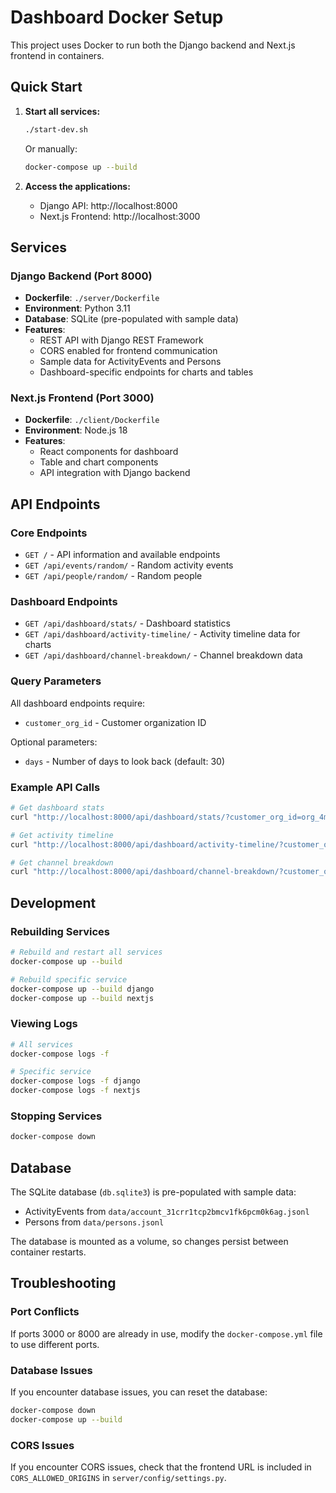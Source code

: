 # Dashboard Docker Setup

This project uses Docker to run both the Django backend and Next.js frontend in containers.

## Quick Start

1. **Start all services:**
   ```bash
   ./start-dev.sh
   ```
   Or manually:
   ```bash
   docker-compose up --build
   ```

2. **Access the applications:**
   - Django API: http://localhost:8000
   - Next.js Frontend: http://localhost:3000

## Services

### Django Backend (Port 8000)
- **Dockerfile**: `./server/Dockerfile`
- **Environment**: Python 3.11
- **Database**: SQLite (pre-populated with sample data)
- **Features**:
  - REST API with Django REST Framework
  - CORS enabled for frontend communication
  - Sample data for ActivityEvents and Persons
  - Dashboard-specific endpoints for charts and tables

### Next.js Frontend (Port 3000)
- **Dockerfile**: `./client/Dockerfile`
- **Environment**: Node.js 18
- **Features**:
  - React components for dashboard
  - Table and chart components
  - API integration with Django backend

## API Endpoints

### Core Endpoints
- `GET /` - API information and available endpoints
- `GET /api/events/random/` - Random activity events
- `GET /api/people/random/` - Random people

### Dashboard Endpoints
- `GET /api/dashboard/stats/` - Dashboard statistics
- `GET /api/dashboard/activity-timeline/` - Activity timeline data for charts
- `GET /api/dashboard/channel-breakdown/` - Channel breakdown data

### Query Parameters
All dashboard endpoints require:
- `customer_org_id` - Customer organization ID

Optional parameters:
- `days` - Number of days to look back (default: 30)

### Example API Calls
```bash
# Get dashboard stats
curl "http://localhost:8000/api/dashboard/stats/?customer_org_id=org_4m6zyrass98vvtk3xh5kcwcmaf"

# Get activity timeline
curl "http://localhost:8000/api/dashboard/activity-timeline/?customer_org_id=org_4m6zyrass98vvtk3xh5kcwcmaf&days=7"

# Get channel breakdown
curl "http://localhost:8000/api/dashboard/channel-breakdown/?customer_org_id=org_4m6zyrass98vvtk3xh5kcwcmaf"
```

## Development

### Rebuilding Services
```bash
# Rebuild and restart all services
docker-compose up --build

# Rebuild specific service
docker-compose up --build django
docker-compose up --build nextjs
```

### Viewing Logs
```bash
# All services
docker-compose logs -f

# Specific service
docker-compose logs -f django
docker-compose logs -f nextjs
```

### Stopping Services
```bash
docker-compose down
```

## Database

The SQLite database (`db.sqlite3`) is pre-populated with sample data:
- ActivityEvents from `data/account_31crr1tcp2bmcv1fk6pcm0k6ag.jsonl`
- Persons from `data/persons.jsonl`

The database is mounted as a volume, so changes persist between container restarts.

## Troubleshooting

### Port Conflicts
If ports 3000 or 8000 are already in use, modify the `docker-compose.yml` file to use different ports.

### Database Issues
If you encounter database issues, you can reset the database:
```bash
docker-compose down
docker-compose up --build
```

### CORS Issues
If you encounter CORS issues, check that the frontend URL is included in `CORS_ALLOWED_ORIGINS` in `server/config/settings.py`.